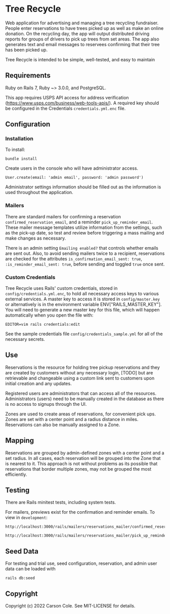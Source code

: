# Tree Recycle

Web application for advertising and managing a tree recycling fundraiser. People enter reservations to have trees picked up as well as make an online donation. On the recycling day, the app will output distributed driving reports for groups of drivers to pick up trees from set areas. The app also generates text and email messages to reservees confirming that their tree has been picked up.

Tree Recycle is intended to be simple, well-tested, and easy to maintain

## Requirements

Ruby on Rails 7, Ruby ~> 3.0.0, and PostgreSQL.

This app requires USPS API access for address verification (https://www.usps.com/business/web-tools-apis/). A required key should be configured in the Credentials `credentials.yml.enc` file.

## Configuration

### Installation
To install:

```
bundle install
```

Create users in the console who will have administrator access.

```
User.create(email: 'admin email', password: 'admin password')
```

Administrator settings information should be filled out as the information is used throughout the application.


### Mailers
There are standard mailers for confirming a reservation `confirmed_reservation_email`, and a reminder `pick_up_reminder_email`. These mailer message templates utilize information from the settings, such as the pick-up date, so test and review before triggering a mass mailing and make changes as necessary.

There is an admin setting `Emailing enabled?` that controls whether emails are sent out. Also, to avoid sending mailers twice to a recipient, reservations are checked for the attributes `is_confirmation_email_sent: true`, `:is_reminder_email_sent: true`, before sending and toggled `true` once sent.

### Custom Credentials

Tree Recycle uses Rails' custom credentials, stored in `config/credentials.yml.enc`, to hold all necessary access keys to various external services. A master key to access it is stored in `config/master.key` or alternatively is in the environment variable ENV["RAILS_MASTER_KEY"]. You will need to generate a new master key for this file, which will happen automatically when you open the file with:

```
EDITOR=vim rails credentials:edit
```

See the sample credentials file `config/credentials_sample.yml` for all of the necessary secrets.


## Use

Reservations is the resource for holding tree pickup reservations and they are created by customers without any necessary login, [TODO] but are retrievable and changeable using a custom link sent to customers upon initial creation and any updates.

Registered users are administrators that can access all of the resources. Administrators (users) need to be manually created in the database as there is no access to signups through the UI.

Zones are used to create areas of reservations, for convenient pick ups. Zones are set with a center point and a radius distance in miles. Reservations can also be manually assigned to a Zone.

## Mapping

Reservations are grouped by admin-defined zones with a center point and a set radius. In all cases, each reservation will be grouped into the Zone that is nearest to it. This approach is not without problems as its possible that reservations that border multiple zones, may not be grouped the most efficiently.

## Testing

There are Rails minitest tests, including system tests.

For mailers, previews exist for the confirmation and reminder emails. To view in `development`:

```
http://localhost:3000/rails/mailers/reservations_mailer/confirmed_reservation.html
```

```
http://localhost:3000/rails/mailers/reservations_mailer/pick_up_reminder_email.html
```


## Seed Data

For testing and trial use, seed configuration, reservation, and admin user data can be loaded with

```
rails db:seed
```

## Copyright

Copyright (c) 2022 Carson Cole. See MIT-LICENSE for details.
